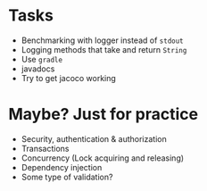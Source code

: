 # Tasks
* Benchmarking with logger instead of `stdout`
* Logging methods that take and return `String`
* Use `gradle`
* javadocs
* Try to get jacoco working

# Maybe? Just for practice
* Security, authentication & authorization
* Transactions
* Concurrency (Lock acquiring and releasing)
* Dependency injection
* Some type of validation?
